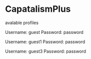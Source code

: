 # CapatalismPlus



avalable profiles 

Username: guest Password: password 

Username: guest1 Password: password

Username: guest3 Password: password
